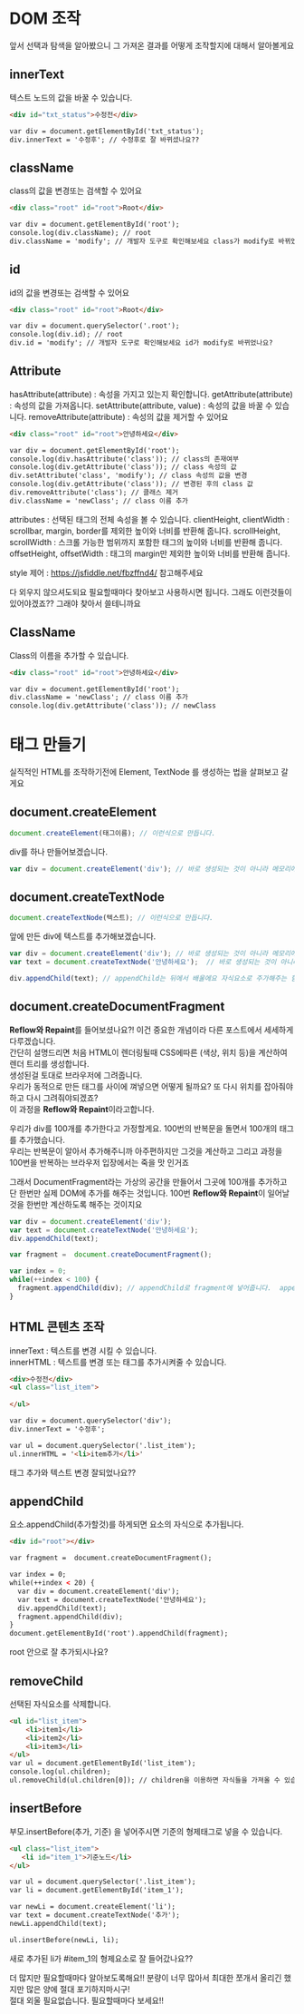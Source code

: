 
# DOM 조작
앞서 선택과 탐색을 알아봤으니 그 가져온 결과를 어떻게 조작할지에 대해서 알아볼게요

## innerText
텍스트 노드의 값을 바꿀 수 있습니다.
```html
<div id="txt_status">수정전</div>

var div = document.getElementById('txt_status');
div.innerText = '수정후'; // 수정후로 잘 바뀌셨나요??
```
## className
class의 값을 변경또는 검색할 수 있어요
```html
<div class="root" id="root">Root</div>

var div = document.getElementById('root');
console.log(div.className); // root
div.className = 'modify'; // 개발자 도구로 확인해보세요 class가 modify로 바뀌었나요?
```

## id 
id의 값을 변경또는 검색할 수 있어요
```html
<div class="root" id="root">Root</div>

var div = document.querySelector('.root');
console.log(div.id); // root
div.id = 'modify'; // 개발자 도구로 확인해보세요 id가 modify로 바뀌었나요?
```

## Attribute
hasAttribute(attribute) : 속성을 가지고 있는지 확인합니다.
getAttribute(attribute) : 속성의 값을 가져옵니다.
setAttribute(attribute, value) : 속성의 값을 바꿀 수 있습니다.
removeAttribute(attribute) : 속성의 값을 제거할 수 있어요

```html
<div class="root" id="root">안녕하세요</div>

var div = document.getElementById('root');
console.log(div.hasAttribute('class')); // class의 존재여부
console.log(div.getAttribute('class')); // class 속성의 값
div.setAttribute('class', 'modify'); // class 속성의 값을 변경
console.log(div.getAttribute('class')); // 변경된 후의 class 값 
div.removeAttribute('class'); // 클래스 제거 
div.className = 'newClass'; // class 이름 추가
```

attributes : 선택된 태그의 전체 속성을 볼 수 있습니다.
clientHeight, clientWidth : scrollbar, margin, border를 제외한 높이와 너비를 반환해 줍니다.
scrollHeight, scrollWidth : 스크롤 가능한 범위까지 포함한 태그의 높이와 너비를 반환해 줍니다.
offsetHeight, offsetWidth : 태그의 margin만 제외한 높이와 너비를 반환해 줍니다.

style 제어 : https://jsfiddle.net/fbzffnd4/ 참고해주세요
 
다 외우지 않으셔도되요 필요할때마다 찾아보고 사용하시면 됩니다. 그래도 이런것들이 있어야겠죠?? 그래야 찾아서 쓸테니까요
  
## ClassName 
Class의 이름을 추가할 수 있습니다.
 ```html
<div class="root" id="root">안녕하세요</div>
 
var div = document.getElementById('root');
div.className = 'newClass'; // class 이름 추가
console.log(div.getAttribute('class')); // newClass
```

# 태그 만들기
실직적인 HTML를 조작하기전에 Element, TextNode 를 생성하는 법을 살펴보고 갈게요
 
## document.createElement
```js
document.createElement(태그이름); // 이런식으로 만듭니다.
```

div를 하나 만들어보겠습니다.   
```js
var div = document.createElement('div'); // 바로 생성되는 것이 아니라 메모리에 저장을 시켜놓습니다.
```

## document.createTextNode
```js
document.createTextNode(텍스트); // 이런식으로 만듭니다.
```
앞에 만든 div에 텍스트를 추가해보겠습니다.
```js
var div = document.createElement('div'); // 바로 생성되는 것이 아니라 메모리에 저장을 시켜놓습니다.
var text = document.createTextNode('안녕하세요');  // 바로 생성되는 것이 아니라 메모리에 저장을 시켜놓습니다. 

div.appendChild(text); // appendChild는 뒤에서 배울에요 자식요소로 주가해주는 함수입니다.
```

## document.createDocumentFragment
**Reflow와 Repaint**를 들어보셨나요?! 이건 중요한 개념이라 다른 포스트에서 세세하게 다루겠습니다.   
간단히 설명드리면 처음 HTML이 렌더링될때 CSS에따른 (색상, 위치 등)을 계산하여 렌더 트리를 생성합니다.   
생성된걸 토대로 브라우저에 그려줍니다.    
우리가 동적으로 만든 태그를 사이에 껴넣으면 어떻게 될까요? 또 다시 위치를 잡아줘야하고 다시 그려줘야되겠죠?   
이 과정을 **Reflow와 Repaint**이라고합니다.

우리가 div를 100개를 추가한다고 가정할게요. 100번의 반복문을 돌면서 100개의 태그를 추가했습니다.    
우리는 반복문이 알아서 추가해주니까 아주편하지만 그것을 계산하고 그리고 과정을 100번을 반복하는 브라우저 입장에서는 죽을 맛 인거죠    

그래서 DocumentFragment라는 가상의 공간을 만들어서 그곳에 100개를 추가하고 단 한번만 실제 DOM에 추가를 해주는 것입니다.
100번 **Reflow와 Repaint**이 일어날 것을 한번만 계산하도록 해주는 것이지요 

```js
var div = document.createElement('div'); 
var text = document.createTextNode('안녕하세요');  
div.appendChild(text);

var fragment =  document.createDocumentFragment();

var index = 0;
while(++index < 100) {
  fragment.appendChild(div); // appendChild로 fragment에 넣어줍니다.  appendChild는 곧 배울거에요 지금은 그냥 추가하는 용도로 쓰인다는 것만 알아주세요
}
```

## HTML 콘텐츠 조작
innerText : 텍스트를 변경 시킬 수 있습니다.     
innerHTML : 텍스트를 변경 또는 태그를 추가시켜줄 수 있습니다.

```html
<div>수정전</div>
<ul class="list_item">
    
</ul>

var div = document.querySelector('div');
div.innerText = '수정후';

var ul = document.querySelector('.list_item');
ul.innerHTML = '<li>item추가</li>' 
```
태그 추가와 텍스트 변경 잘되었나요??

## appendChild
요소.appendChild(추가할것)를 하게되면 요소의 자식으로 추가됩니다.
```html
<div id="root"></div>

var fragment =  document.createDocumentFragment();

var index = 0;
while(++index < 20) {
  var div = document.createElement('div'); 
  var text = document.createTextNode('안녕하세요');  
  div.appendChild(text);
  fragment.appendChild(div);
}
document.getElementById('root').appendChild(fragment);
```
root 안으로 잘 추가되시나요? 

## removeChild
선택된 자식요소를 삭제합니다.
```html 
<ul id="list_item">
    <li>item1</li>
    <li>item2</li>
    <li>item3</li>
</ul>
var ul = document.getElementById('list_item');
console.log(ul.children);
ul.removeChild(ul.children[0]); // children을 이용하면 자식들을 가져올 수 있습니다.  
```

## insertBefore
부모.insertBefore(추가, 기준) 을 넣어주시면 기준의 형제태그로 넣을 수 있습니다.

```html 
<ul class="list_item">
   <li id="item_1">기준노드</li>
</ul>

var ul = document.querySelector('.list_item');
var li = document.getElementById('item_1');

var newLi = document.createElement('li');
var text = document.createTextNode('추가');
newLi.appendChild(text);

ul.insertBefore(newLi, li);
```

새로 추가된 li가 #item_1의 형제요소로 잘 들어갔나요??

더 많지만 필요할때마다 알아보도록해요!! 분량이 너무 많아서 최대한 쪼개서 올리긴 했지만 많은 양에 절대 포기하지마시구!    
절대 외울 필요없습니다. 필요할때마다 보세요!!  